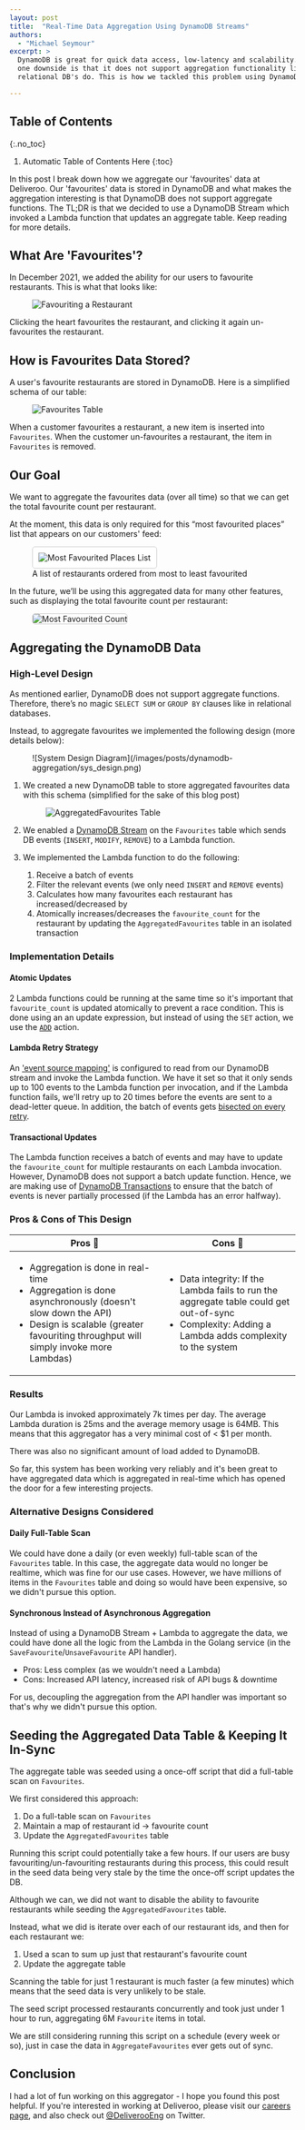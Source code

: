 ```yaml
---
layout: post
title:  "Real-Time Data Aggregation Using DynamoDB Streams"
authors:
  - "Michael Seymour"
excerpt: >
  DynamoDB is great for quick data access, low-latency and scalability. However,
  one downside is that it does not support aggregation functionality like 
  relational DB's do. This is how we tackled this problem using DynamoDB Streams...

---
```


## Table of Contents
{:.no_toc}

1. Automatic Table of Contents Here
{:toc}

In this post I break down how we aggregate our 'favourites' data at Deliveroo. Our 'favourites' data is stored in DynamoDB and what makes the aggregation interesting is that DynamoDB does not support aggregate functions. The TL;DR is that we decided to use a DynamoDB Stream which invoked a Lambda function that updates an aggregate table. Keep reading for more details.

## What Are 'Favourites'?

In December 2021, we added the ability for our users to favourite restaurants. This is what that looks like:

<figure class="small">
<img src="/images/posts/dynamodb-aggregation/fav_restaurant.gif" alt="Favouriting a Restaurant" style="max-width:461px">
</figure>

Clicking the heart favourites the restaurant, and clicking it again un-favourites the restaurant.

## How is Favourites Data Stored?

A user's favourite restaurants are stored in DynamoDB. Here is a simplified schema of our table:

<figure>
<img src="/images/posts/dynamodb-aggregation/fav_table.png" alt="Favourites Table" style="max-width:600px">
</figure>

When a customer favourites a restaurant, a new item is inserted into `Favourites`. When the customer un-favourites a restaurant, the item in `Favourites` is removed.

## Our Goal

We want to aggregate the favourites data (over all time) so that we can get the total favourite count per restaurant.

At the moment, this data is only required for this “most favourited places” list that appears on our customers' feed:

<figure>
<img src="/images/posts/dynamodb-aggregation/fav_carousel.png" alt="Most Favourited Places List" style="padding:10px;border:1px solid #CCC;background-color:#FFF;border-radius:5px;">
<figcaption>
A list of restaurants ordered from most to least favourited
</figcaption>
</figure>

In the future, we’ll be using this aggregated data for many other features, such as displaying the total favourite count per restaurant:

<figure>
<img src="/images/posts/dynamodb-aggregation/fav_metadata.png" alt="Most Favourited Count" style="max-width:375px;padding:0;border:1px solid #CCC;background-color:#FFF;border-radius:5px;">
</figure>

## Aggregating the DynamoDB Data

### High-Level Design

As mentioned earlier, DynamoDB does not support aggregate functions. Therefore, there’s no magic `SELECT SUM` or `GROUP BY` clauses like in relational databases. 

Instead, to aggregate favourites we implemented the following design (more details below):

<figure>
![System Design Diagram](/images/posts/dynamodb-aggregation/sys_design.png)
</figure>

1. We created a new DynamoDB table to store aggregated favourites data with this schema (simplified for the sake of this blog post)

    <figure>
    <img src="/images/posts/dynamodb-aggregation/agg_fav_table.png" alt="AggregatedFavourites Table" style="max-width:700px">
    </figure>

1. We enabled a [DynamoDB Stream](https://docs.aws.amazon.com/amazondynamodb/latest/developerguide/Streams.html) on the `Favourites` table which sends DB events (`INSERT`, `MODIFY`, `REMOVE`) to a Lambda function.

1. We implemented the Lambda function to do the following:
    1. Receive a batch of events
    1. Filter the relevant events (we only need `INSERT` and `REMOVE` events)
    1. Calculates how many favourites each restaurant has increased/decreased by
    1. Atomically increases/decreases the `favourite_count` for the restaurant by updating the `AggregatedFavourites` table in an isolated transaction


### Implementation Details

#### Atomic Updates
2 Lambda functions could be running at the same time so it's important that `favourite_count` is updated atomically to prevent a race condition. This is done using an an update expression, but instead of using the `SET` action, we use the [`ADD`](https://docs.aws.amazon.com/amazondynamodb/latest/developerguide/Expressions.UpdateExpressions.html#Expressions.UpdateExpressions.ADD) action. 

#### Lambda Retry Strategy
An ['event source mapping'](https://docs.aws.amazon.com/lambda/latest/dg/invocation-eventsourcemapping.html) is configured to read from our DynamoDB stream and invoke the Lambda function. We have it set so that it only sends up to 100 events to the Lambda function per invocation, and if the Lambda function fails, we'll retry up to 20 times before the events are sent to a dead-letter queue. In addition, the batch of events gets [bisected on every retry](https://docs.aws.amazon.com/AWSCloudFormation/latest/UserGuide/aws-resource-lambda-eventsourcemapping.html#cfn-lambda-eventsourcemapping-bisectbatchonfunctionerror).

#### Transactional Updates
The Lambda function receives a batch of events and may have to update the `favourite_count` for multiple restaurants on each Lambda invocation. However, DynamoDB does not support a batch update function. Hence, we are making use of [DynamoDB Transactions](https://docs.aws.amazon.com/amazondynamodb/latest/APIReference/API_TransactWriteItems.html) to ensure that the batch of events is never partially processed (if the Lambda has an error halfway).

### Pros & Cons of This Design

<table>
    <thead>
        <tr>
            <th>Pros 🙌</th>
            <th>Cons 🤷</th>
        </tr>
    </thead>
    <tbody>
        <tr>
            <td>
              <ul style="margin: 1em auto;">
                <li>Aggregation is done in real-time</li>
                <li>Aggregation is done asynchronously (doesn't slow down the API)</li>
                <li>Design is scalable (greater favouriting throughput will simply invoke more Lambdas)</li>
              </ul>
            </td>
            <td>
              <ul style="margin: 1em auto;">
                <li>Data integrity: If the Lambda fails to run the aggregate table could get out-of-sync</li>
                <li>Complexity: Adding a Lambda adds complexity to the system</li>
              </ul>
            </td>
        </tr>
    </tbody>
</table>

### Results

Our Lambda is invoked approximately 7k times per day. The average Lambda duration is 25ms and the average memory usage is 64MB. This means that this aggregator has a very minimal cost of < $1 per month.

There was also no significant amount of load added to DynamoDB.

So far, this system has been working very reliably and it's been great to have aggregated data which is aggregated in real-time which has opened the door for a few interesting projects.

### Alternative Designs Considered

#### Daily Full-Table Scan

We could have done a daily (or even weekly) full-table scan of the `Favourites` table. In this case, the aggregate data would no longer be realtime, which was fine for our use cases. However, we have millions of items in the `Favourites` table and doing so would have been expensive, so we didn't pursue this option.

#### Synchronous Instead of Asynchronous Aggregation

Instead of using a DynamoDB Stream + Lambda to aggregate the data, we could have done all the logic from the Lambda in the Golang service (in the `SaveFavourite`/`UnsaveFavourite` API handler).

 - Pros: Less complex (as we wouldn't need a Lambda)
 - Cons: Increased API latency, increased risk of API bugs & downtime

For us, decoupling the aggregation from the API handler was important so that's why we didn't pursue this option.

## Seeding the Aggregated Data Table & Keeping It In-Sync

The aggregate table was seeded using a once-off script that did a full-table scan on `Favourites`.

We first considered this approach:

1. Do a full-table scan on `Favourites`
1. Maintain a map of restaurant id -> favourite count
1. Update the `AggregatedFavourites` table

Running this script could potentially take a few hours. If our users are busy favouriting/un-favouriting restaurants during this process, this could result in the seed data being very stale by the time the once-off script updates the DB.

Although we can, we did not want to disable the ability to favourite restaurants while seeding the `AggregatedFavourites` table.

Instead, what we did is iterate over each of our restaurant ids, and then for each restaurant we:
1. Used a scan to sum up just that restaurant's favourite count
1. Update the aggregate table

Scanning the table for just 1 restaurant is much faster (a few minutes) which means that the seed data is very unlikely to be stale.

The seed script processed restaurants concurrently and took just under 1 hour to run, aggregating 6M `Favourite` items in total.

We are still considering running this script on a schedule (every week or so), just in case the data in `AggregateFavourites` ever gets out of sync.

## Conclusion

I had a lot of fun working on this aggregator - I hope you found this post helpful. If you're interested in working at Deliveroo, please visit our [careers page](https://careers.deliveroo.co.uk/), and also check out [@DeliverooEng](https://twitter.com/deliverooeng) on Twitter.
